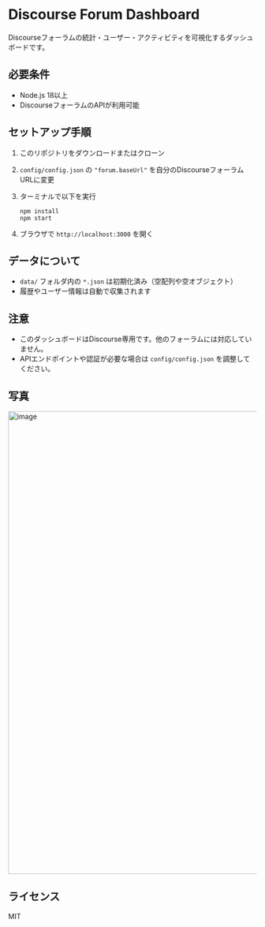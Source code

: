 # Discourse Forum Dashboard

Discourseフォーラムの統計・ユーザー・アクティビティを可視化するダッシュボードです。

## 必要条件

- Node.js 18以上
- DiscourseフォーラムのAPIが利用可能

## セットアップ手順

1. このリポジトリをダウンロードまたはクローン
2. `config/config.json` の `"forum.baseUrl"` を自分のDiscourseフォーラムURLに変更
3. ターミナルで以下を実行

   ```
   npm install
   npm start
   ```

4. ブラウザで `http://localhost:3000` を開く

## データについて

- `data/` フォルダ内の `*.json` は初期化済み（空配列や空オブジェクト）
- 履歴やユーザー情報は自動で収集されます

## 注意

- このダッシュボードはDiscourse専用です。他のフォーラムには対応していません。
- APIエンドポイントや認証が必要な場合は `config/config.json` を調整してください。

## 写真
<img width="1893" height="938" alt="image" src="https://github.com/user-attachments/assets/79527b78-ecfa-45f2-9c49-3568f1dc6391" />

## ライセンス

MIT
